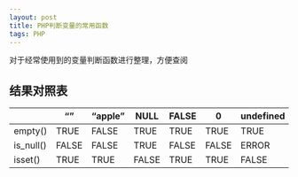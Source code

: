 ```yaml
---
layout: post
title: PHP判断变量的常用函数
tags: PHP
---
```


对于经常使用到的变量判断函数进行整理，方便查阅

## 结果对照表

|    | 	“”	| “apple”	| NULL	| FALSE |	0 |	undefined |
| ---| ---| ---	| --- |	--- |	--- | -- |
| empty()	|	TRUE	|	FALSE	|	TRUE	|	TRUE	|	TRUE	|	TRUE	|
| is_null()	|	FALSE	|	FALSE	|	TRUE	|	FALSE	|	FALSE	|	ERROR	|
| isset()	|	TRUE	|	TRUE	|	FALSE	|	TRUE	|	TRUE	|	FALSE	|
